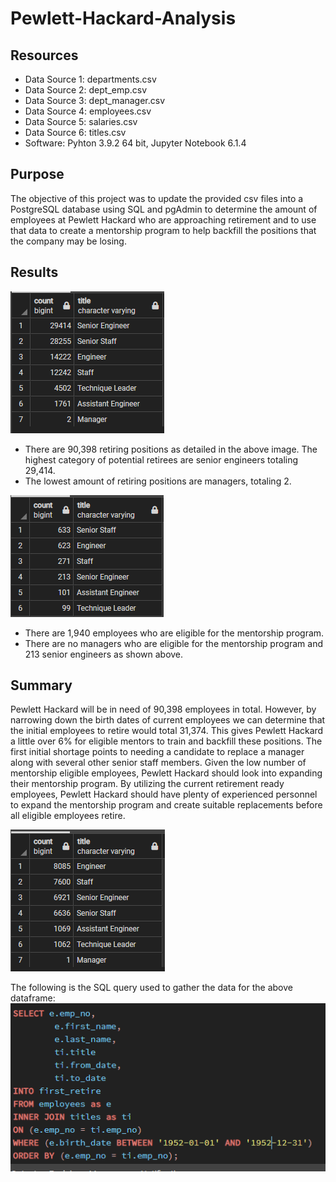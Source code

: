 # Pewlett-Hackard-Analysis

## Resources
* Data Source 1: departments.csv
* Data Source 2: dept_emp.csv
* Data Source 3: dept_manager.csv
* Data Source 4: employees.csv
* Data Source 5: salaries.csv
* Data Source 6: titles.csv
* Software: Pyhton 3.9.2 64 bit, Jupyter Notebook 6.1.4

## Purpose
The objective of this project was to update the provided csv files into a PostgreSQL database using SQL and pgAdmin to determine the amount of employees at Pewlett Hackard who are approaching retirement and to use that data to create a mentorship program to help backfill the positions that the company may be losing.

## Results
![retire](https://github.com/Jbailey8316/Pewlett-Hackard-Analysis/blob/main/Data/Retiring_titles.PNG)
* There are 90,398 retiring positions as detailed in the above image.  The highest category of potential retirees are senior engineers totaling 29,414.
* The lowest amount of retiring positions are managers, totaling 2.

![mentors](https://github.com/Jbailey8316/Pewlett-Hackard-Analysis/blob/main/Data/Mentorship_titles.PNG)
* There are 1,940 employees who are eligible for the mentorship program.
* There are no managers who are eligible for the mentorship program and 213 senior engineers as shown above.

## Summary
Pewlett Hackard will be in need of 90,398 employees in total.  However, by narrowing down the birth dates of current employees we can determine that the initial employees to retire would total 31,374. This gives Pewlett Hackard a little over 6% for eligible mentors to train and backfill these positions. The first initial shortage points to needing a candidate to replace a manager along with several other senior staff members.  Given the low number of mentorship eligible employees, Pewlett Hackard should look into expanding their mentorship program. By utilizing the current retirement ready employees, Pewlett Hackard should have plenty of experienced personnel to expand the mentorship program and create suitable replacements before all eligible employees retire.  

![first](https://github.com/Jbailey8316/Pewlett-Hackard-Analysis/blob/main/Data/first_titles.PNG)

The following is the SQL query used to gather the data for the above dataframe:
![first_SQL](https://github.com/Jbailey8316/Pewlett-Hackard-Analysis/blob/main/Data/first_sql.PNG)

